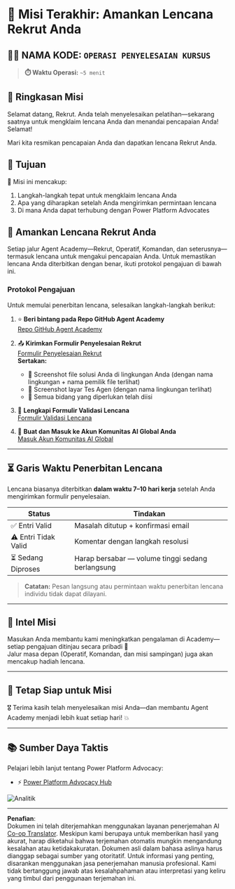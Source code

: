 <!--
CO_OP_TRANSLATOR_METADATA:
{
  "original_hash": "c309da91b8c84aad1ab6e8bbf25674df",
  "translation_date": "2025-10-17T17:11:36+00:00",
  "source_file": "docs/recruit/course-completion-badges-recruit/README.md",
  "language_code": "id"
}
-->
# 🚨 Misi Terakhir: Amankan Lencana Rekrut Anda

## 🕵️‍♂️ NAMA KODE: `OPERASI PENYELESAIAN KURSUS`

> **⏱️ Waktu Operasi:** `~5 menit`  

## 🎯 Ringkasan Misi

Selamat datang, Rekrut. Anda telah menyelesaikan pelatihan—sekarang saatnya untuk mengklaim lencana Anda dan menandai pencapaian Anda! Selamat!  

Mari kita resmikan pencapaian Anda dan dapatkan lencana Rekrut Anda.

## 🔎 Tujuan

📖 Misi ini mencakup:

1. Langkah-langkah tepat untuk mengklaim lencana Anda
1. Apa yang diharapkan setelah Anda mengirimkan permintaan lencana
1. Di mana Anda dapat terhubung dengan Power Platform Advocates

## 🏅 Amankan Lencana Rekrut Anda

Setiap jalur Agent Academy—Rekrut, Operatif, Komandan, dan seterusnya—termasuk lencana untuk mengakui pencapaian Anda. Untuk memastikan lencana Anda diterbitkan dengan benar, ikuti protokol pengajuan di bawah ini.

### Protokol Pengajuan

Untuk memulai penerbitan lencana, selesaikan langkah-langkah berikut:

1. ⭐ **Beri bintang pada Repo GitHub Agent Academy**  
   [Repo GitHub Agent Academy](https://github.com/microsoft/agent-academy)

1. 📤 **Kirimkan Formulir Penyelesaian Rekrut**  
   [Formulir Penyelesaian Rekrut](https://aka.ms/agent-academy-recruit/badge)  
   **Sertakan:**
      * 📸 Screenshot file solusi Anda di lingkungan Anda (dengan nama lingkungan + nama pemilik file terlihat)
      * 📸 Screenshot layar Tes Agen (dengan nama lingkungan terlihat)
      * 📝 Semua bidang yang diperlukan telah diisi

1. 🧾 **Lengkapi Formulir Validasi Lencana**  
   [Formulir Validasi Lencana](https://aka.ms/agent-academy-recruit/form)

1. 🔐 **Buat dan Masuk ke Akun Komunitas AI Global Anda**  
   [Masuk Akun Komunitas AI Global](https://globalai.community/auth/login)

---

## ⏳ Garis Waktu Penerbitan Lencana

Lencana biasanya diterbitkan **dalam waktu 7–10 hari kerja** setelah Anda mengirimkan formulir penyelesaian.

| Status           | Tindakan                                 |
|------------------|------------------------------------------|
| ✅ Entri Valid   | Masalah ditutup + konfirmasi email       |
| ⚠️ Entri Tidak Valid | Komentar dengan langkah resolusi       |
| ⏳ Sedang Diproses | Harap bersabar — volume tinggi sedang berlangsung |

> **Catatan:** Pesan langsung atau permintaan waktu penerbitan lencana individu tidak dapat dilayani.

---

## 🧠 Intel Misi

Masukan Anda membantu kami meningkatkan pengalaman di Academy—setiap pengajuan ditinjau secara pribadi 💖  
Jalur masa depan (Operatif, Komandan, dan misi sampingan) juga akan mencakup hadiah lencana.

---

## 📡 Tetap Siap untuk Misi

🎖 Terima kasih telah menyelesaikan misi Anda—dan membantu Agent Academy menjadi lebih kuat setiap hari! 💥

---

## 📚 Sumber Daya Taktis

Pelajari lebih lanjut tentang Power Platform Advocacy:

* ⚡ [Power Platform Advocacy Hub](https://aka.ms/power-advocates)

<img src="https://m365-visitor-stats.azurewebsites.net/agent-academy/recruit/final-mission" alt="Analitik" />

---

**Penafian**:  
Dokumen ini telah diterjemahkan menggunakan layanan penerjemahan AI [Co-op Translator](https://github.com/Azure/co-op-translator). Meskipun kami berupaya untuk memberikan hasil yang akurat, harap diketahui bahwa terjemahan otomatis mungkin mengandung kesalahan atau ketidakakuratan. Dokumen asli dalam bahasa aslinya harus dianggap sebagai sumber yang otoritatif. Untuk informasi yang penting, disarankan menggunakan jasa penerjemahan manusia profesional. Kami tidak bertanggung jawab atas kesalahpahaman atau interpretasi yang keliru yang timbul dari penggunaan terjemahan ini.